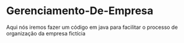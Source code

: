 # Gerenciamento-De-Empresa
Aqui nós iremos fazer um código em java para facilitar o processo de organização da empresa fictícia 
